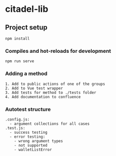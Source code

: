 # citadel-lib
## Project setup
```
npm install
```
### Compiles and hot-reloads for development
```
npm run serve
```
### Adding a method
```
1. Add to public actions of one of the groups
2. Add to Vue test wrapper
3. Add tests for method to ./tests folder
4. Add documentation to confluence
```
### Autotest structure
```
.config.js:
  - argument collections for all cases
.test.js:
  - success testing
  - error testing:
    - wrong argument types
    - not supported
    - walletListError
  ```
